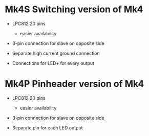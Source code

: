 # Mk4S Switching version of Mk4

- LPC812 20 pins
    - easier availability

- 3-pin connection for slave on opposite side

- Separate high current ground connection

- Connections for LED+ for every output

# Mk4P Pinheader version of Mk4

- LPC812 20 pins
    - easier availability

- 3-pin connection for slave on opposite side

- Separate pin for each LED output